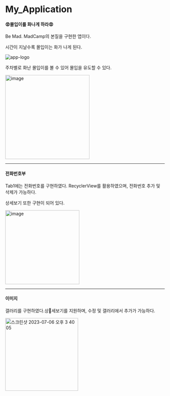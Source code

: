# My_Application


#### 😡몰입이를 화나게 하라😡

Be Mad. MadCamp의 본질을 구현한 앱이다.


시간이 지날수록 몰입이는 화가 나게 된다.

![app-logo](https://github.com/txxnrd/My_Application/assets/106647507/70132734-53ed-4d17-a45a-85dc4a12645e)


주차별로 화난 몰입이를 볼 수 있어 몰입을 유도할 수 있다.


<img width="266" alt="image" src="https://github.com/txxnrd/My_Application/assets/106647507/37a892d3-e1db-4e7a-94df-3214dd7920d0">

***
#### 전화번호부
Tab1에는 전화번호를 구현하였다. RecyclerView를 활용하였으며, 전화번호 추가 및 삭제가 가능하다.


상세보기 또한 구현이 되어 있다.


<img width="234" alt="image" src="https://github.com/txxnrd/My_Application/assets/106647507/951385a5-fb9f-487f-a218-9eee36f81cfd">

***
#### 이미지

갤러리를 구현하였다.상세보기를 지원하며, 수정 및 갤러리에서 추가가 가능하다.

<img width="230" alt="스크린샷 2023-07-06 오후 3 40 05" src="https://github.com/txxnrd/My_Application/assets/106647507/8f785710-39d5-4df2-817b-71ebc6f8e906">





